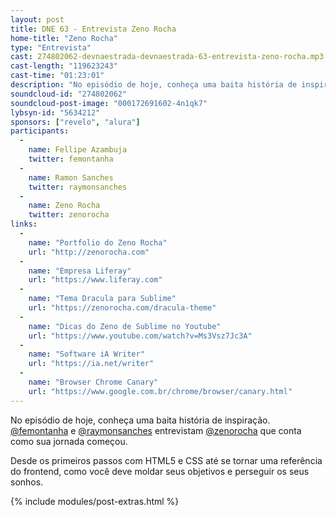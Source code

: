 ```yaml
---
layout: post
title: DNE 63 - Entrevista Zeno Rocha
home-title: "Zeno Rocha"
type: "Entrevista"
cast: 274802062-devnaestrada-devnaestrada-63-entrevista-zeno-rocha.mp3
cast-length: "119623243"
cast-time: "01:23:01"
description: "No episódio de hoje, conheça uma baita história de inspiração. @femontanha e @raymonsanches entrevistam @zenorocha que conta como sua jornada começou."
soundcloud-id: "274802062"
soundcloud-post-image: "000172691602-4n1qk7"
lybsyn-id: "5634212"
sponsors: ["revelo", "alura"]
participants:
  -
    name: Fellipe Azambuja
    twitter: femontanha
  -
    name: Ramon Sanches
    twitter: raymonsanches
  -
    name: Zeno Rocha
    twitter: zenorocha
links:
  -
    name: "Portfolio do Zeno Rocha"
    url: "http://zenorocha.com"
  -
    name: "Empresa Liferay"
    url: "https://www.liferay.com"
  -
    name: "Tema Dracula para Sublime"
    url: "https://zenorocha.com/dracula-theme"
  -
    name: "Dicas do Zeno de Sublime no Youtube"
    url: "https://www.youtube.com/watch?v=Ms3Vsz7Jc3A"
  -
    name: "Software iA Writer"
    url: "https://ia.net/writer"
  -
    name: "Browser Chrome Canary"
    url: "https://www.google.com.br/chrome/browser/canary.html"
---
```


No episódio de hoje, conheça uma baita história de inspiração. [@femontanha](http://twitter.com/femontanha) e [@raymonsanches](http://twitter.com/raymonsanches) entrevistam [@zenorocha](http://twitter.com/zenorocha) que conta como sua jornada começou.

Desde os primeiros passos com HTML5 e CSS até se tornar uma referência do frontend, como você deve moldar seus objetivos e perseguir os seus sonhos.

{% include modules/post-extras.html %}

